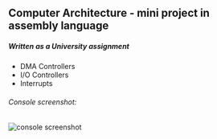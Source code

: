 ## Computer Architecture - mini project in assembly language
##### Written as a University assignment
- DMA Controllers
- I/O Controllers
- Interrupts
###### Console screenshot:
![console screenshot](https://i.imgur.com/imbuPjt.png)
